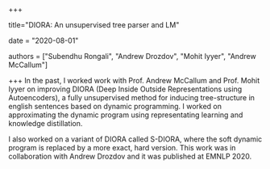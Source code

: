 +++

title="DIORA: An unsupervised tree parser and LM"

date = "2020-08-01"

authors = ["Subendhu Rongali", "Andrew Drozdov", "Mohit Iyyer", "Andrew McCallum"]

+++
In the past, I worked work with Prof. Andrew McCallum and Prof. Mohit Iyyer on improving DIORA (Deep Inside Outside Representations using Autoencoders), a fully unsupervised method for inducing tree-structure in english sentences based on dynamic programming. I worked on approximating the dynamic program using representating learning and knowledge distillation.

I also worked on a variant of DIORA called S-DIORA, where the soft dynamic program is replaced by a more exact, hard version. This work was in collaboration with Andrew Drozdov and it was published at EMNLP 2020.
